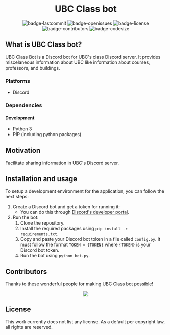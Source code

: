 <h1 align="center">UBC Class bot</h1>


<p align="center">
  <img alt="badge-lastcommit" src="https://img.shields.io/github/last-commit/davenfroberg/ubc-class-bot?style=for-the-badge">
  <img alt="badge-openissues" src="https://img.shields.io/github/issues-raw/davenfroberg/ubc-class-bot?style=for-the-badge">
  <img alt="badge-license" src="https://img.shields.io/github/license/davenfroberg/ubc-class-bot?style=for-the-badge">
  <img alt="badge-contributors" src="https://img.shields.io/github/contributors/davenfroberg/ubc-class-bot?style=for-the-badge">
  <img alt="badge-codesize" src="https://img.shields.io/github/languages/code-size/davenfroberg/ubc-class-bot?style=for-the-badge">
</p>

## What is UBC Class bot?
UBC Class Bot is a Discord bot for UBC's class Discord server. It provides miscelaneous information about UBC like information about courses, professors, and buildings.

### Platforms
- Discord

### Dependencies
#### Development
- Python 3
- PIP (including python packages)

## Motivation
Facilitate sharing information in UBC's Discord server.

## Installation and usage
To setup a development environment for the application, you can follow the next steps:
1. Create a Discord bot and get a token for running it:
    - You can do this through [Discord's developer portal](https://discord.com/developers/applications).
2. Run the bot:
    1. Clone the repository.
    2. Install the required packages using `pip install -r requirements.txt`.
    3. Copy and paste your Discord bot token in a file called `config.py`. It must follow the format `TOKEN = {TOKEN}` where `{TOKEN}` is your Discord bot token.
    4. Run the bot using `python bot.py`.

## Contributors
Thanks to these wonderful people for making UBC Class bot possible!

<p align="center"><a href="https://github.com/davenfroberg/ubc-class-bot/graphs/contributors"><img src="https://contrib.rocks/image?repo=davenfroberg/ubc-class-bot" /></a></p>

## License
This work currently does not list any license. As a default per copyright law, all rights are reserved.
